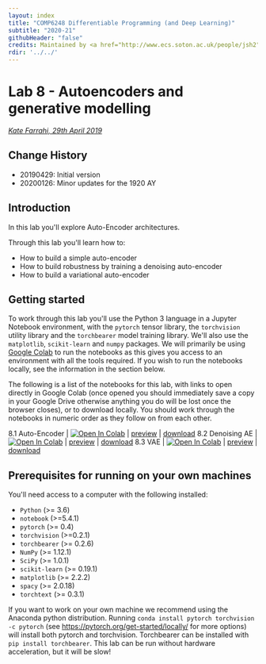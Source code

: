 ```yaml
---
layout: index
title: "COMP6248 Differentiable Programming (and Deep Learning)"
subtitle: "2020-21"
githubHeader: "false"
credits: Maintained by <a href="http://www.ecs.soton.ac.uk/people/jsh2">Dr Jonathon Hare</a>.
rdir: '../../'
---
```


# Lab 8 - Autoencoders and generative modelling

_[Kate Farrahi, 29th April 2019](https://github.com/ecs-vlc/COMP6248)_

## Change History

- 20190429: Initial version
- 20200126: Minor updates for the 1920 AY

## Introduction 
In this lab you'll explore Auto-Encoder architectures.

Through this lab you'll learn how to:

* How to build a simple auto-encoder
* How to build robustness by training a denoising auto-encoder
* How to build a variational auto-encoder


## Getting started 
To work through this lab you'll use the Python 3 language in a Jupyter Notebook environment, with the `pytorch` tensor library, the `torchvision` utility library and the `torchbearer` model training library. We'll also use the `matplotlib`, `scikit-learn` and `numpy` packages. We will primarily be using [Google Colab](http://colab.research.google.com/) to run the notebooks as this gives you access to an environment with all the tools required. If you wish to run the notebooks locally, see the information in the section below.

The following is a list of the notebooks for this lab, with links to open directly in Google Colab (once opened you should immediately save a copy in your Google Drive otherwise anything you do will be lost once the browser closes), or to download locally. You should work through the notebooks in numeric order as they follow on from each other. 

8.1 Auto-Encoder | [![Open In Colab](https://colab.research.google.com/assets/colab-badge.svg)](https://colab.research.google.com/github/ecs-vlc/COMP6248/blob/master/docs/labs/lab8/8_1_Autoencoder.ipynb) | [preview](https://github.com/ecs-vlc/COMP6248/blob/master/docs/labs/lab8/8_1_Autoencoder.ipynb) | [download](https://raw.githubusercontent.com/ecs-vlc/COMP6248/master/docs/labs/lab8/8_1_Autoencoder.ipynb)
8.2 Denoising AE | [![Open In Colab](https://colab.research.google.com/assets/colab-badge.svg)](https://colab.research.google.com/github/ecs-vlc/COMP6248/blob/master/docs/labs/lab8/8_2_Denoising_Autoencoder.ipynb) | [preview](https://github.com/ecs-vlc/COMP6248/blob/master/docs/labs/lab8/8_2_Denoising_Autoencoder.ipynb) | [download](https://raw.githubusercontent.com/ecs-vlc/COMP6248/master/docs/labs/lab8/8_2_Denoising_Autoencoder.ipynb)
8.3 VAE | [![Open In Colab](https://colab.research.google.com/assets/colab-badge.svg)](https://colab.research.google.com/github/ecs-vlc/COMP6248/blob/master/docs/labs/lab8/8_3_VAE.ipynb) | [preview](https://github.com/ecs-vlc/COMP6248/blob/master/docs/labs/lab8/8_3_VAE.ipynb) | [download](https://raw.githubusercontent.com/ecs-vlc/COMP6248/master/docs/labs/lab8/8_3_VAE.ipynb)


## Prerequisites for running on your own machines
You'll need access to a computer with the following installed:

- `Python` (>= 3.6)
- `notebook` (>=5.4.1)
- `pytorch` (>= 0.4)
- `torchvision` (>=0.2.1)
- `torchbearer` (>= 0.2.6)
- `NumPy` (>= 1.12.1)
- `SciPy` (>= 1.0.1)
- `scikit-learn` (>= 0.19.1)
- `matplotlib` (>= 2.2.2)
- `spacy` (>= 2.0.18)
- `torchtext` (>= 0.3.1)

If you want to work on your own machine we recommend using the Anaconda python distribution. Running `conda install pytorch torchvision -c pytorch` (see https://pytorch.org/get-started/locally/ for more options) will install both pytorch and torchvision. Torchbearer can be installed with `pip install torchbearer`. This lab can be run without hardware acceleration, but it will be slow!